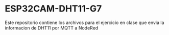 # ESP32CAM-DHT11-G7
Este repositorio contiene los archivos para el ejercicio en clase que envia la informacion de DHT11 por MQTT a NodeRed
